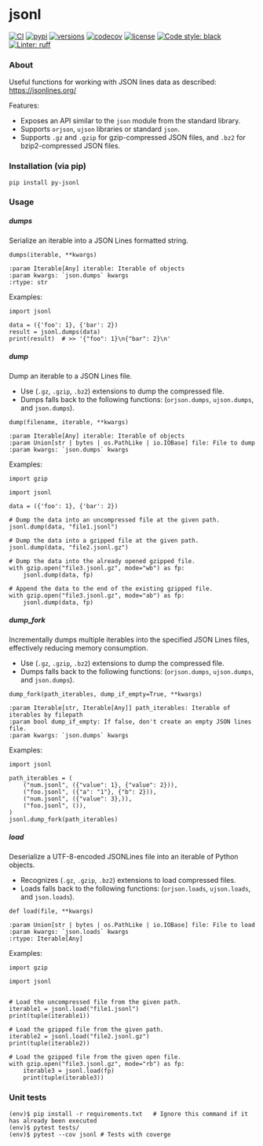 # jsonl

[![CI](https://github.com/rmoralespp/jsonl/workflows/CI/badge.svg)](https://github.com/rmoralespp/jsonl/actions?query=event%3Arelease+workflow%3ACI)
[![pypi](https://img.shields.io/pypi/v/py-jsonl.svg)](https://pypi.python.org/pypi/py-jsonl)
[![versions](https://img.shields.io/pypi/pyversions/py-jsonl.svg)](https://github.com/rmoralespp/jsonl)
[![codecov](https://codecov.io/gh/rmoralespp/jsonl/branch/main/graph/badge.svg)](https://app.codecov.io/gh/rmoralespp/jsonl)
[![license](https://img.shields.io/github/license/rmoralespp/jsonl.svg)](https://github.com/rmoralespp/jsonl/blob/main/LICENSE)
[![Code style: black](https://img.shields.io/badge/code%20style-black-000000.svg)](https://github.com/psf/black)
[![Linter: ruff](https://img.shields.io/badge/linter-_ruff-orange)](https://github.com/charliermarsh/ruff)

### About

Useful functions for working with JSON lines data as
described: https://jsonlines.org/

Features: 
- Exposes an API similar to the `json` module from the standard library.
- Supports `orjson`, `ujson` libraries or standard `json`.
- Supports `.gz` and `.gzip` for gzip-compressed JSON files, and `.bz2` for bzip2-compressed JSON files.

### Installation (via pip)

```pip install py-jsonl```


### Usage

#####  dumps
Serialize an iterable into a JSON Lines formatted string.

```
dumps(iterable, **kwargs)

:param Iterable[Any] iterable: Iterable of objects
:param kwargs: `json.dumps` kwargs
:rtype: str
```

Examples:
```
import jsonl

data = ({'foo': 1}, {'bar': 2})
result = jsonl.dumps(data)
print(result)  # >> '{"foo": 1}\n{"bar": 2}\n'
```

#####  dump

Dump an iterable to a JSON Lines file.
- Use (`.gz`, `.gzip`, `.bz2`) extensions to dump the compressed file.
- Dumps falls back to the following functions: (`orjson.dumps`, `ujson.dumps`, and `json.dumps`).

```
dump(filename, iterable, **kwargs)

:param Iterable[Any] iterable: Iterable of objects
:param Union[str | bytes | os.PathLike | io.IOBase] file: File to dump
:param kwargs: `json.dumps` kwargs
```

Examples:

```
import gzip

import jsonl

data = ({'foo': 1}, {'bar': 2})

# Dump the data into an uncompressed file at the given path.
jsonl.dump(data, "file1.jsonl")

# Dump the data into a gzipped file at the given path.
jsonl.dump(data, "file2.jsonl.gz")

# Dump the data into the already opened gzipped file.
with gzip.open("file3.jsonl.gz", mode="wb") as fp:
    jsonl.dump(data, fp)

# Append the data to the end of the existing gzipped file.
with gzip.open("file3.jsonl.gz", mode="ab") as fp:
    jsonl.dump(data, fp)

```

#####  dump_fork

Incrementally dumps multiple iterables into the specified JSON Lines files, 
effectively reducing memory consumption.
- Use (`.gz`, `.gzip`, `.bz2`) extensions to dump the compressed file.
- Dumps falls back to the following functions: (`orjson.dumps`, `ujson.dumps`, and `json.dumps`).

```
dump_fork(path_iterables, dump_if_empty=True, **kwargs)

:param Iterable[str, Iterable[Any]] path_iterables: Iterable of iterables by filepath
:param bool dump_if_empty: If false, don't create an empty JSON lines file.
:param kwargs: `json.dumps` kwargs
```
Examples:

```
import jsonl

path_iterables = (
    ("num.jsonl", ({"value": 1}, {"value": 2})),
    ("foo.jsonl", ({"a": "1"}, {"b": 2})),
    ("num.jsonl", ({"value": 3},)),
    ("foo.jsonl", ()),
)
jsonl.dump_fork(path_iterables)
```


#####  load

Deserialize a UTF-8-encoded JSONLines file into an iterable of Python objects.
- Recognizes (`.gz`, `.gzip`, `.bz2`)  extensions to load compressed files.
- Loads falls back to the following functions: (`orjson.loads`, `ujson.loads`, and `json.loads`).

```
def load(file, **kwargs)

:param Union[str | bytes | os.PathLike | io.IOBase] file: File to load
:param kwargs: `json.loads` kwargs
:rtype: Iterable[Any]
```

Examples:
```
import gzip

import jsonl


# Load the uncompressed file from the given path.
iterable1 = jsonl.load("file1.jsonl")
print(tuple(iterable1))

# Load the gzipped file from the given path.
iterable2 = jsonl.load("file2.jsonl.gz")
print(tuple(iterable2))

# Load the gzipped file from the given open file.
with gzip.open("file3.jsonl.gz", mode="rb") as fp:
    iterable3 = jsonl.load(fp)
    print(tuple(iterable3))
```

### Unit tests

```
(env)$ pip install -r requirements.txt   # Ignore this command if it has already been executed
(env)$ pytest tests/
(env)$ pytest --cov jsonl # Tests with coverge
```